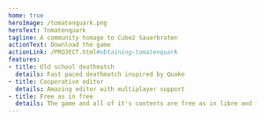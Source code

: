 ```yaml
---
home: true
heroImage: /tomatenquark.png
heroText: Tomatenquark
tagline: A community homage to Cube2 Sauerbraten
actionText: Download the game
actionLink: /PROJECT.html#obtaining-tomatenquark
features:
- title: Old school deathmatch
  details: Fast paced deathmatch inspired by Quake
- title: Cooperative editor
  details: Amazing editor with multiplayer support
- title: Free as in free
  details: The game and all of it's contents are free as in libre and free software
---
```

